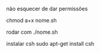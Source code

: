 não esquecer de dar permissões

chmod a+x nome.sh

rodar com ./nome.sh

instalar csh
sudo apt-get install csh



